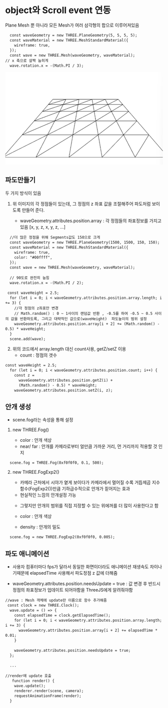 # object와 Scroll event 연동

Plane Mesh 뿐 아니라 모든 Mesh가 여러 삼각형의 합으로 이루어져있음

```
  const waveGeometry = new THREE.PlaneGeometry(5, 5, 5, 5);
  const waveMaterial = new THREE.MeshStandardMaterial({
    wireframe: true,
  });
  const wave = new THREE.Mesh(waveGeometry, waveMaterial);
// x 축으로 살짝 눕히게
  wave.rotation.x = -(Math.PI / 3);
```

![Mesh](./readme_image.png)

## 파도만들기

두 가지 방식이 있음

1. 위 이미지의 각 정점들이 있는데, 그 정점의 z 좌표 값을 조절해주어 파도처럼 보이도록 만들어 준다.

   - waveGeometry.attributes.position.array : 각 정점들의 좌표정보를 가지고 있음 [x, y, z, x, y, z, ...]

```
  //더 많은 정점을 위해 Segments값도 150으로 크게
  const waveGeometry = new THREE.PlaneGeometry(1500, 1500, 150, 150);
  const waveMaterial = new THREE.MeshStandardMaterial({
    wireframe: true,
    color: "#00ffff",
  });
  const wave = new THREE.Mesh(waveGeometry, waveMaterial);

  // 90도로 완전히 눕힘
  wave.rotation.x = -(Math.PI / 2);

 const waveHeight = 2.5;
  for (let i = 0; i < waveGeometry.attributes.position.array.length; i += 3) {
    //각 정점의 z좌표만 변경
    // Math.random() : 0 ~ 1사이의 랜덤값 반환 , -0.5를 하여 -0.5 ~ 0.5 사이의 값을 반환하도록, 그리고 대략적인 값으로(waveHeight)  파도높이의 범위 설정
    waveGeometry.attributes.position.array[i + 2] += (Math.random() - 0.5) * waveHeight;
  }
  scene.add(wave);
```

2. 위의 코드에서 array.length 대신 count사용, getZ/setZ 이용
   - count : 정점의 갯수

```
const waveHeight = 2.5;
  for (let i = 0; i < waveGeometry.attributes.position.count; i++) {
    const z =
      waveGeometry.attributes.position.getZ(i) +
      (Math.random() - 0.5) * waveHeight;
    waveGeometry.attributes.position.setZ(i, z);
```

## 안개 생성

- scene.fog라는 속성을 통해 설정

1. new THREE.Fog()

   - color : 안개 색상
   - near/ far : 안개를 카메라로부터 얼만큼 가까운 거리, 먼 거리까지 적용할 것 인지

```
  scene.fog = THREE.Fog(0xf0f0f0, 0.1, 500);
```

2. new THREE.FogExp2()

   - 카메라 근처에서 시야가 옅게 보이다가 카메라에서 멀어질 수록 거듭제곱 지수함수(FogExp2())만큼 기하급수적으로 안개가 짙어지는 효과
   - 현실적인 느낌의 안개설정 가능

   * 그렇지만 안개의 범위를 직접 지정할 수 있는 위에꺼를 더 많이 사용한다고 함

   * color : 안개 색상
   * density : 안개의 밀도

```
  scene.fog = new THREE.FogExp2(0xf0f0f0, 0.005);
```

## 파도 애니메이션

- 사용자 컴퓨터마다 fps가 달라서 동일한 화면이더라도 애니메이션 재생속도 차이나기때문에 elapsedTime 사용해서 파도정점 z 값에 더해줌

* waveGeometry.attributes.position.needsUpdate = true : 값 변경 후 반드시 정점의 좌표정보가 업데이트 되어야함을 ThreeJS에게 알려줘야함

```
//wave : Mesh 객체에 update란 이름으로 함수 추가해줌
 const clock = new THREE.Clock();
  wave.update = () => {
    const elapsedTime = clock.getElapsedTime();
    for (let i = 0; i < waveGeometry.attributes.position.array.length; i += 3) {
      waveGeometry.attributes.position.array[i + 2] += elapsedTime * 0.01;
    }

    waveGeometry.attributes.position.needsUpdate = true;
  };

  ...

//render에 update 호출
   function render() {
    wave.update();
    renderer.render(scene, camera);
    requestAnimationFrame(render);
  }
```
